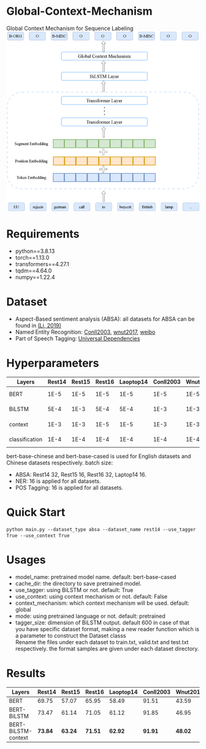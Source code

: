 # Global-Context-Mechanism
Global Context Mechanism for Sequence Labeling
![Overview of the model Architecture](overview.png)
# Requirements
* python==3.8.13
* torch==1.13.0
* transformers==4.27.1
* tqdm==4.64.0
* numpy==1.22.4
# Dataset
* Aspect-Based sentiment analysis (ABSA): all datasets for ABSA can be found in [(Li, 2019)](https://github.com/lixin4ever/BERT-E2E-ABSA/tree/master/data)
* Named Entity Recognition: [Conll2003](https://www.clips.uantwerpen.be/conll2003/ner/), [wnut2017](https://noisy-text.github.io/2017/emerging-rare-entities.html), [weibo](https://github.com/OYE93/Chinese-NLP-Corpus/tree/master/NER/Weibo)
* Part of Speech Tagging: [Universal Dependencies](https://universaldependencies.org/#-universal-dependencies)
# Hyperparameters
 | Layers | Rest14 | Rest15 | Rest16 | Laoptop14 | Conll2003 | Wnut2017 | Weibo | Conll2003 | UD |       
 |---|---|---|---|---|---|---|---|---|---|
 | BERT | 1E-5 | 1E-5 | 1E-5 | 1E-5 | 1E-5 | 1E-5 | 1E-5 | 1E-5 | 1E-5 |
 | BiLSTM | 5E-4 | 1E-3 | 5E-4 | 5E-4 | 1E-3 | 1E-3 | 1E-3 | 1E-3 | 1E-3 |
 | context | 1E-3 | 1E-3 | 1E-5 | 1E-5 | 1E-3 | 1E-3 | 1E-3 | 1E-4 | 1E-3 |
 | classification | 1E-4 | 1E-4 | 1E-4 | 1E-4 | 1E-4 | 1E-4 | 1E-4 | 1E-4 | 1E-4 |   \
 bert-base-chinese and bert-base-cased is used for English datasets and Chinese datasets respectively.
 batch size:
* ABSA: Rest14 32, Rest15 16, Rest16 32, Laptop14 16.
* NER: 16 is applied for all datasets.
* POS Tagging: 16 is applied for all datasets.
# Quick Start
    python main.py --dataset_type absa --dataset_name rest14 --use_tagger True --use_context True 
# Usages
* model_name: pretrained model name.   default: bert-base-cased
* cache_dir: the directory to save pretrained model.
* use_tagger: using BiLSTM or not. default: True
* use_context: using context mechanism or not. default: False
* context_mechanism: which context mechanism will be used.  default: global
* mode: using pretrained language or not. default: pretrained
* tagger_size: dimension of BiLSTM output. default 600
in case of that you have specific dataset format, making a new reader function which is a parameter to construct the Dataset classs \
Rename the files under each dataset to train.txt, valid.txt and test.txt respectively. the format samples are given under each dataset directory.
# Results
| Layers | Rest14 | Rest15 | Rest16 | Laoptop14 | Conll2003 | Wnut2017 | Weibo | Conll2003 | UD |
|---|---|---|---|---|---|---|---|---|---|
| BERT | 69.75 | 57.07 | 65.95 | 58.49 | 91.51 | 43.59 | 68.09 | 95.56 | 96.85 |
| BERT-BiLSTM | 73.47 | 61.14 | 71.05 | 61.12 | 91.85 | 46.95 | 68.86 | **95.66** | 95.90 |
| BERT-BiLSTM-context | **73.84** | **63.24** | **71.51** | **62.92** | **91.91** | **48.02** | **69.84** | 95.62 | **97.01** |